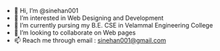 - 👋 Hi, I’m @sinehan001
- 👀 I’m interested in Web Designing and Development
- 🌱 I’m currently pursing my B.E. CSE in Velammal Engineering College
- 💞️ I’m looking to collaborate on Web pages
- 📫 Reach me through email : sinehan001@gmail.com

<!---
sinehan001/sinehan001 is a ✨ special ✨ repository because its `README.md` (this file) appears on your GitHub profile.
You can click the Preview link to take a look at your changes.
--->

